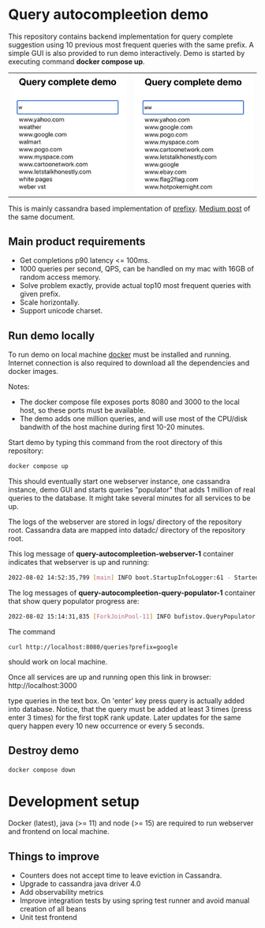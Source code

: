 # Query autocompleetion demo

This repository contains backend implementation for query
complete suggestion using 10 previous most frequent queries with the same
prefix. A simple GUI is also provided to run demo interactively.
Demo is started by executing command **docker compose up**.

|||
|---------------------------------------------------------|-------------------------|
| ![Query 'w'](images/query_autocomplete_demo_step1.png)  |  ![Query 'ww'](images/query_autocomplete_demo_step2.png)|

This is mainly cassandra based implementation of [prefixy](https://prefixy.github.io/).
[Medium post](https://medium.com/@prefixyteam/how-we-built-prefixy-a-scalable-prefix-search-service-for-powering-autocomplete-c20f98e2eff1)
of the same document.

## Main product requirements

- Get completions p90 latency <= 100ms.
- 1000 queries per second, QPS, can be handled on my mac with 16GB of random access memory.
- Solve problem exactly, provide actual top10 most frequent queries with given prefix.
- Scale horizontally.
- Support unicode charset.

## Run demo locally

To run demo on local machine [docker](https://www.docker.com/)
must be installed and running. Internet connection is also required
to download all the dependencies and docker images.

Notes:

- The docker compose file
exposes ports 8080 and 3000 to the local host, so these ports must be available.
- The demo adds one million queries, and will use most of the CPU/disk
bandwith of the host machine during first 10-20 minutes.

Start demo by typing this command from the root directory of this repository:

```bash
docker compose up
```

This should eventually start one webserver instance, one cassandra instance, demo GUI
and starts queries "populator" that adds 1 million of real queries to
the database. It might take several minutes for all services to be up.

The logs of the webserver are stored in logs/ directory of the repository root.
Cassandra data are mapped into datadc/ directory of the repository root.

This log message of **query-autocompleetion-webserver-1** container indicates that webserver is up and running:

```bash
2022-08-02 14:52:35,799 [main] INFO boot.StartupInfoLogger:61 - Started Application in 7.621 seconds (JVM running for 9.336)
```

The log messages of **query-autocompleetion-query-populator-1** container
that show query populator progress are:

```bash
2022-08-02 15:14:31,835 [ForkJoinPool-11] INFO bufistov.QueryPopulator:134 - 970000 queries done...
```

The command
```aidl
curl http://localhost:8080/queries?prefix=google
```

should work on local machine.

Once all services are up and running open this link in browser:
http://localhost:3000

type queries in the text box. On 'enter' key press query is actually
added into database. Notice, that the query must be added at least 3 times (press enter 3 times)
for the first topK rank update. Later updates for the same query
happen every 10 new occurrence or every 5 seconds.

## Destroy demo

```bash
docker compose down
```

# Development setup

Docker (latest), java (>= 11) and node (>= 15) are required to run
webserver and frontend on local machine.

## Things to improve
- Counters does not accept time to leave eviction in Cassandra.
- Upgrade to cassandra java driver 4.0
- Add observability metrics
- Improve integration tests by using spring test runner and avoid
manual creation of all beans
- Unit test frontend
